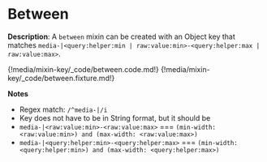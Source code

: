 # Between

__Description__: A `between` mixin can be created with an Object key that
matches `media-|<query:helper:min | raw:value:min>-<query:helper:max | raw:value:max>`.

{!media/mixin-key/_code/between.code.md!}
{!media/mixin-key/_code/between.fixture.md!}

__Notes__

+ Regex match: `/^media-|/i`
+ Key does not have to be in String format, but it should be
+ `media-|<raw:value:min>-<raw:value:max>` <span data-nbsp="3"></span> === <span data-nbsp="3"></span> `(min-width: <raw:value:min>) and (max-width: <raw:value:max>)`
+ `media-|<query:helper:min>-<query:helper:max>` <span data-nbsp="3"></span> === <span data-nbsp="3"></span> `(min-width: <query:helper:min>) and (max-width: <query:helper:max>)`

<div class="end-last"></div>

